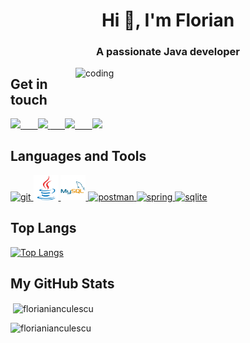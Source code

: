 <h1 align="center">Hi 👋, I'm Florian</h1>
<h3 align="center">A passionate Java developer</h3>

<img align="right" alt="coding" width="400" src="https://github.com/FlorianIanculescu/FlorianIanculescu/assets/46021975/48c1541d-996f-4778-b98c-cc663a0f08ea">

## Get in touch   

<a href = "mailto:florian.ianculescu@gmail.com">
  <img src="https://logodownload.org/wp-content/uploads/2018/03/gmail-logo-16.png" width="auto" height="50px">   </a>

<a target="_blank" href="https://www.linkedin.com/in/florian-ianculescu/">
 &nbsp;&nbsp;&nbsp;&nbsp;&nbsp; <img src="https://nepa.com/wp-content/uploads/2017/09/linkedin-logo.png" width="auto" height="50px"> </a>

<a target="_blank" href="https://github.com/FlorianIanculescu">
 &nbsp;&nbsp;&nbsp;&nbsp;&nbsp; <img src="https://1000logos.net/wp-content/uploads/2018/11/GitHub-logo.png" width="auto" height="50px">  </a>

 <a target="_blank" href="https://www.facebook.com/ianculescu.floriancristinel">
 &nbsp;&nbsp;&nbsp;&nbsp;&nbsp; <img src="https://www.facebook.com/images/fb_icon_325x325.png" width="auto" height="50px">  </a>
 
## Languages and Tools
<p align="left"> <a href="https://git-scm.com/" target="_blank" rel="noreferrer"> <img src="https://www.vectorlogo.zone/logos/git-scm/git-scm-icon.svg" alt="git" width="40" height="40"/> </a> <a href="https://www.java.com" target="_blank" rel="noreferrer"> <img src="https://raw.githubusercontent.com/devicons/devicon/master/icons/java/java-original.svg" alt="java" width="40" height="40"/> </a> <a href="https://www.mysql.com/" target="_blank" rel="noreferrer"> <img src="https://raw.githubusercontent.com/devicons/devicon/master/icons/mysql/mysql-original-wordmark.svg" alt="mysql" width="40" height="40"/> </a> <a href="https://postman.com" target="_blank" rel="noreferrer"> <img src="https://www.vectorlogo.zone/logos/getpostman/getpostman-icon.svg" alt="postman" width="40" height="40"/> </a> <a href="https://spring.io/" target="_blank" rel="noreferrer"> <img src="https://www.vectorlogo.zone/logos/springio/springio-icon.svg" alt="spring" width="40" height="40"/> </a> <a href="https://www.sqlite.org/" target="_blank" rel="noreferrer"> <img src="https://www.vectorlogo.zone/logos/sqlite/sqlite-icon.svg" alt="sqlite" width="40" height="40"/> </a> </p>

## Top Langs
[![Top Langs](https://github-readme-stats.vercel.app/api/top-langs/?username=FlorianIanculescu&show_icons=true&theme=tokyonight&hide=HLSL)](https://github.com/FlorianIanculescu?tab=repositories)   

## My GitHub Stats  

<p>&nbsp;<img align="center" src="https://github-readme-stats.vercel.app/api?username=florianianculescu&show_icons=true&locale=en&theme=tokyonight" alt="florianianculescu" /></p>

<p align="left"> <img src="https://komarev.com/ghpvc/?username=florianianculescu&label=Profile%20views&color=0e75b6&style=flat" alt="florianianculescu" /> </p>

